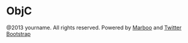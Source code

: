 ObjC
====

@2013 yourname. All rights reserved. Powered by
[Marboo](http://marboo.biz) and [Twitter
Bootstrap](http://twitter.github.com/bootstrap/)
